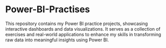 # Power-BI-Practises
This repository contains my Power BI practice projects, showcasing interactive dashboards and data visualizations. It serves as a collection of exercises and real-world applications to enhance my skills in transforming raw data into meaningful insights using Power BI.
